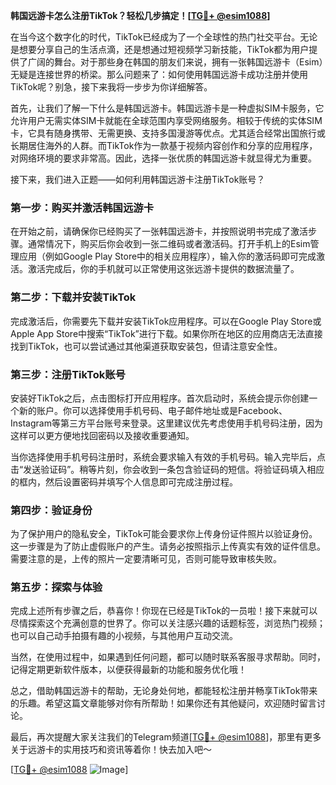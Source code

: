 **韩国远游卡怎么注册TikTok？轻松几步搞定！[[TG💪+ @esim1088](https://t.me/s/esim1088)]**

在当今这个数字化的时代，TikTok已经成为了一个全球性的热门社交平台。无论是想要分享自己的生活点滴，还是想通过短视频学习新技能，TikTok都为用户提供了广阔的舞台。对于那些身在韩国的朋友们来说，拥有一张韩国远游卡（Esim）无疑是连接世界的桥梁。那么问题来了：如何使用韩国远游卡成功注册并使用TikTok呢？别急，接下来我将一步步为你详细解答。

首先，让我们了解一下什么是韩国远游卡。韩国远游卡是一种虚拟SIM卡服务，它允许用户无需实体SIM卡就能在全球范围内享受网络服务。相较于传统的实体SIM卡，它具有随身携带、无需更换、支持多国漫游等优点。尤其适合经常出国旅行或长期居住海外的人群。而TikTok作为一款基于视频内容创作和分享的应用程序，对网络环境的要求非常高。因此，选择一张优质的韩国远游卡就显得尤为重要。

接下来，我们进入正题——如何利用韩国远游卡注册TikTok账号？

### 第一步：购买并激活韩国远游卡

在开始之前，请确保你已经购买了一张韩国远游卡，并按照说明书完成了激活步骤。通常情况下，购买后你会收到一张二维码或者激活码。打开手机上的Esim管理应用（例如Google Play Store中的相关应用程序），输入你的激活码即可完成激活。激活完成后，你的手机就可以正常使用这张远游卡提供的数据流量了。

### 第二步：下载并安装TikTok

完成激活后，你需要先下载并安装TikTok应用程序。可以在Google Play Store或Apple App Store中搜索“TikTok”进行下载。如果你所在地区的应用商店无法直接找到TikTok，也可以尝试通过其他渠道获取安装包，但请注意安全性。

### 第三步：注册TikTok账号

安装好TikTok之后，点击图标打开应用程序。首次启动时，系统会提示你创建一个新的账户。你可以选择使用手机号码、电子邮件地址或是Facebook、Instagram等第三方平台账号来登录。这里建议优先考虑使用手机号码注册，因为这样可以更方便地找回密码以及接收重要通知。

当你选择使用手机号码注册时，系统会要求输入有效的手机号码。输入完毕后，点击“发送验证码”。稍等片刻，你会收到一条包含验证码的短信。将验证码填入相应的框内，然后设置密码并填写个人信息即可完成注册过程。

### 第四步：验证身份

为了保护用户的隐私安全，TikTok可能会要求你上传身份证件照片以验证身份。这一步骤是为了防止虚假账户的产生。请务必按照指示上传真实有效的证件信息。需要注意的是，上传的照片一定要清晰可见，否则可能导致审核失败。

### 第五步：探索与体验

完成上述所有步骤之后，恭喜你！你现在已经是TikTok的一员啦！接下来就可以尽情探索这个充满创意的世界了。你可以关注感兴趣的话题标签，浏览热门视频；也可以自己动手拍摄有趣的小视频，与其他用户互动交流。

当然，在使用过程中，如果遇到任何问题，都可以随时联系客服寻求帮助。同时，记得定期更新软件版本，以便获得最新的功能和服务优化哦！

总之，借助韩国远游卡的帮助，无论身处何地，都能轻松注册并畅享TikTok带来的乐趣。希望这篇文章能够对你有所帮助！如果你还有其他疑问，欢迎随时留言讨论。

最后，再次提醒大家关注我们的Telegram频道[[TG💪+ @esim1088](https://t.me/s/esim1088)]，那里有更多关于远游卡的实用技巧和资讯等着你！快去加入吧～

[[TG💪+ @esim1088](https://t.me/s/esim1088) ![Image](https://i.postimg.cc/4NQfJmqS/Snipaste-2025-05-13-00-14-12.png)]